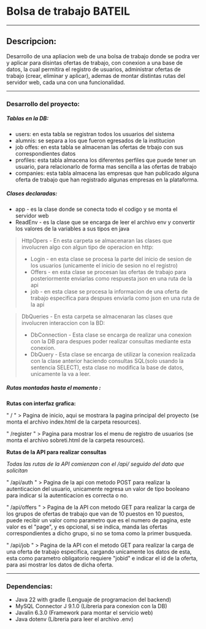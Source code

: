 # Bolsa de trabajo BATEIL
------

## Descripcion:
Desarrollo de una apliacion web de una bolsa de trabajo donde se podra ver y aplicar para disintas ofertas de trabajo, con conexion a una base de datos, la cual permitira el registro de usuarios, administrar ofertas de trabajo (crear, eliminar y aplicar), ademas de montar distintas rutas del servidor web, cada una con una funcionalidad.

-------

### Desarrollo del proyecto:

##### Tablas en la DB:
* users: en esta tabla se registran todos los usuarios del sistema
* alumnis: se separa a los que fueron egresados de la institucion
* job offes: en esta tabla se almacenan las ofertas de trbajo con sus correspondientes datos
* profiles: esta tabla almacena los diferentes perfiles que puede tener un usuario, para relacionarlo de forma mas sencilla a las ofertas de trabajo
* companies: esta tabla almacena las empresas que han publicado alguna oferta de trabajo que han registrado algunas empresas en la plataforma.

##### Clases declaradas:
* app - es la clase donde se conecta todo el codigo y se monta el servidor web
* ReadEnv - es la clase que se encarga de leer el archivo env y convertir los valores de la variables a sus tipos en java
> HttpOpers - En esta carpeta se almacenaran las clases que involucren algo con algun tipo de operacion en http:
> * Login - en esta clase se procesa la parte del inicio de sesion de los usuarios (unicamente el inicio de sesion no el registro)
> * Offers - en esta clase se procesan las ofertas de trabajo para posteriormente enviarlas como respuesta json en una ruta de la api
> * job - en esta clase se procesa la informacion de una oferta de trabajo especifica para despues enviarla como json en una ruta de la api


> DbQueries - En esta carpeta se almacenaran las clases que involucren interaccion con la BD:
> * DbConnection - Esta clase se encarga de realizar una conexion con la DB para despues poder realizar consultas mediante esta conexion.
> * DbQuery - Esta clase se encarga de utilizar la conexion realizada con la clase anterior haciendo consultas SQL(solo usando la sentencia SELECT), esta clase no modifica la base de datos, unicamente la va a leer.

##### Rutas montadas hasta el momento :
**Rutas con interfaz grafica:**

" / "  >  Pagina de inicio, aqui se mostrara la pagina principal del proyecto (se monta el archivo index.html de la carpeta resources).

" /register " > Pagina para mostrar los el menu de registro de usuarios (se monta el archivo sobreti.html de la carpeta resources).

**Rutas de la API para realizar consultas**

*Todas las rutas de la API comienzan con el /api/ seguido del dato que solicitan*

" /api/auth " > Pagina de la api con metodo POST para realizar la autenticacion del usuario, unicamente regresa un valor de tipo booleano para indicar si la autenticacion es correcta o no.

" /api/offers " > Pagina de la API con metodo GET para realizar la carga de los grupos de ofertas de trabajo que van de 10 puestos en 10 puestos, puede recibir un valor como parametro que es el numero de pagina, este valor es el "page", y es opcional, si se indica, manda las ofertas correspondientes a dicho grupo, si no se toma como la primer busqueda.

" /api/job " > Pagina de la API con el metodo GET para realizar la carga de una oferta de trabajo especifica, cargando unicamente los datos de esta, esta como parametro obligatorio requiere "jobid" e indicar el id de la oferta, para asi mostrar los datos de dicha oferta.

-------
### Dependencias:
* Java 22 with gradle (Lenguaje de programacion del backend)
* MySQL Connector J 9.1.0 (Libreria para conexion con la DB)
* Javalin 6.3.0 (Framework para montar el servicio web)
* Java dotenv (Libreria para leer el archivo .env)